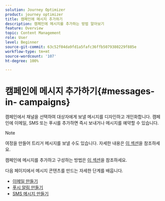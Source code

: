 ```yaml
---
solution: Journey Optimizer
product: journey optimizer
title: 캠페인에 메시지 추가하기
description: 캠페인에 메시지를 추가하는 방법 알아보기
feature: Overview
topic: Content Management
role: User
level: Beginner
source-git-commit: 63c52f04da9fd1a5fafc36ffb5079380229f885e
workflow-type: tm+mt
source-wordcount: '107'
ht-degree: 100%

---
```



# 캠페인에 메시지 추가하기{#messages-in- campaigns}

캠페인에서 채널을 선택하여 대상자에게 보낼 메시지를 디자인하고 개인화합니다. 캠페인에 이메일, SMS 또는 푸시를 추가하면 즉시 보내거나 메시지를 예약할 수 있습니다.

>[!NOTE]
>여정을 만들어 트리거 메시지를 보낼 수도 있습니다. 자세한 내용은 [이 섹션](messages-in-journeys.md)을 참조하세요.

캠페인에 메시지를 추가하고 구성하는 방법은 [이 섹션](../campaigns/create-campaign.md)을 참조하세요.

다음 페이지에서 메시지 콘텐츠를 만드는 자세한 단계를 배웁니다.

* [이메일 만들기](create-email.md)
* [푸시 알림 만들기](create-push.md)
* [SMS 메시지 만들기](create-sms.md)
